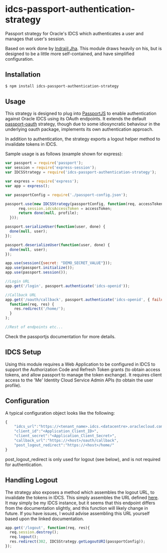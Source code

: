 # idcs-passport-authentication-strategy

Passport strategy for Oracle's IDCS which authenticates a user and manages that user's session.

Based on work done by [Indrajil Jha](https://www.npmjs.com/~indraniljha). This module draws heavily on his, but is designed to be a little more self-contained, and have simplified configuration.

## Installation

```bash
$ npm install idcs-passport-authentication-strategy
```

## Usage

This strategy is designed to plug into [PassportJS](http://passportjs.org/) to enable authentication against Oracle IDCS using its OAuth endpoints. It extends the default [passport-oauth](https://github.com/jaredhanson/passport-oauth) strategy, though due to some idiosyncratic behaviour in the underlying oauth package, implements its own authentication approach.

In addition to authentication, the strategy exports a logout helper method to invalidate tokens in IDCS.

Sample usage is as follows (example shown for express):

```js
var passport = require('passport');
var session = require('express-session');
var IDCSStrategy = require('idcs-passport-authentication-strategy');

var express = require('express');
var app = express();

var passportConfig = require('./passport-config.json');

passport.use(new IDCSStrategy(passportConfig, function(req, accessToken, refreshToken, profile, done) {
      req.session.idcsAccessToken = accessToken;
      return done(null, profile);
  }));

passport.serializeUser(function(user, done) {
  done(null, user);
});

passport.deserializeUser(function(user, done) {
  done(null, user);
});

app.use(session({secret: "DEMO_SECRET_VALUE"}));
app.use(passport.initialize());
app.use(passport.session());

//Login URL
app.get('/login', passport.authenticate('idcs-openid'));

//Callback URL
app.get('/oauth/callback', passport.authenticate('idcs-openid', { failureRedirect: '/' }),
  function(req, res) {
    res.redirect('/home/');
  }
);

//Rest of endpoints etc... 
```

Check the passportjs documentation for more details.

## IDCS Setup

Using this module requires a Web Application to be configured in IDCS to support the Authorization Code and Refresh Token grants (to obtain access tokens, and allow passport to manage the token exchange). It requires client access to the 'Me' Identity Cloud Service Admin APIs (to obtain the user profile).

## Configuration

A typical configuration object looks like the following:

```js
{
	"idcs_url":"https://<tenant_name>.idcs.<datacentre>.oraclecloud.com",
	"client_id":"<Application_Client_ID>",
	"client_secret":"<Application_Client_Secret>",
	"callback_url":"https://<host>/oauth/callback",
	"post_logout_redirect":"https://<host>/home/"
}
```

post_logout_redirect is only used for logout (see below), and is not required for authentication.

## Handling Logout

The strategy also exposes a method which assembles the logout URL, to invalidate the tokens in IDCS. This simply assembles the URL defined [here](http://docs.oracle.com/cloud/latest/identity-cloud/IDCSA/op-oauth2-v1-userlogout-get.html). It may simply be my IDCS instance, but it seems that this endpoint differs from the documentation slightly, and this function will likely change in future. If you have issues, I would advise assembling this URL yourself based upon the linked documentation.

```js
app.get('/logout', function(req, res){
  req.session.destroy();
  req.logout();
  res.redirect(302, IDCSStrategy.getLogoutURI(passportConfig));
});

```